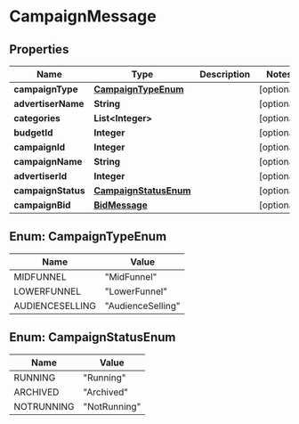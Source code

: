 

# CampaignMessage


## Properties

Name | Type | Description | Notes
------------ | ------------- | ------------- | -------------
**campaignType** | [**CampaignTypeEnum**](#CampaignTypeEnum) |  |  [optional]
**advertiserName** | **String** |  |  [optional]
**categories** | **List&lt;Integer&gt;** |  |  [optional]
**budgetId** | **Integer** |  |  [optional]
**campaignId** | **Integer** |  |  [optional]
**campaignName** | **String** |  |  [optional]
**advertiserId** | **Integer** |  |  [optional]
**campaignStatus** | [**CampaignStatusEnum**](#CampaignStatusEnum) |  |  [optional]
**campaignBid** | [**BidMessage**](BidMessage.md) |  |  [optional]



## Enum: CampaignTypeEnum

Name | Value
---- | -----
MIDFUNNEL | &quot;MidFunnel&quot;
LOWERFUNNEL | &quot;LowerFunnel&quot;
AUDIENCESELLING | &quot;AudienceSelling&quot;



## Enum: CampaignStatusEnum

Name | Value
---- | -----
RUNNING | &quot;Running&quot;
ARCHIVED | &quot;Archived&quot;
NOTRUNNING | &quot;NotRunning&quot;



